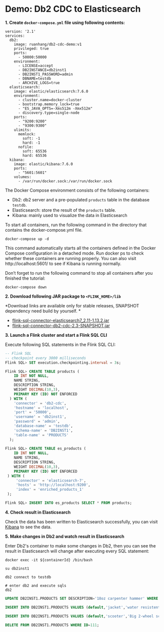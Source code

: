 # Demo: Db2 CDC to Elasticsearch

**1. Create `docker-compose.yml` file using following contents:**

```
version: '2.1'
services:
  db2:
    image: ruanhang/db2-cdc-demo:v1
    privileged: true
    ports:
      - 50000:50000
    environment: 
      - LICENSE=accept
      - DB2INSTANCE=db2inst1
      - DB2INST1_PASSWORD=admin
      - DBNAME=testdb    
      - ARCHIVE_LOGS=true
  elasticsearch:
    image: elastic/elasticsearch:7.6.0
    environment:
      - cluster.name=docker-cluster
      - bootstrap.memory_lock=true
      - "ES_JAVA_OPTS=-Xms512m -Xmx512m"
      - discovery.type=single-node
    ports:
      - "9200:9200"
      - "9300:9300"
    ulimits:
      memlock:
        soft: -1
        hard: -1
      nofile:
        soft: 65536
        hard: 65536
  kibana:
    image: elastic/kibana:7.6.0
    ports:
      - "5601:5601"
    volumes:
      - /var/run/docker.sock:/var/run/docker.sock
```
The Docker Compose environment consists of the following containers:
- Db2: db2 server and a pre-populated `products` table in the database `testdb`.
- Elasticsearch: store the result of the `products` table.
- Kibana: mainly used to visualize the data in Elasticsearch

To start all containers, run the following command in the directory that contains the docker-compose.yml file.
```shell
docker-compose up -d
```
This command automatically starts all the containers defined in the Docker Compose configuration in a detached mode.
Run docker ps to check whether these containers are running properly. You can also visit http://localhost:5601/ to see if Kibana is running normally.

Don’t forget to run the following command to stop all containers after you finished the tutorial:
```shell
docker-compose down
```

**2. Download following JAR package to `<FLINK_HOME>/lib`**

*Download links are available only for stable releases, SNAPSHOT dependency need build by yourself. *

- [flink-sql-connector-elasticsearch7_2.11-1.13.2.jar](https://repo.maven.apache.org/maven2/org/apache/flink/flink-sql-connector-elasticsearch7_2.11/1.13.2/flink-sql-connector-elasticsearch7_2.11-1.13.2.jar)
- [flink-sql-connector-db2-cdc-2.3-SNAPSHOT.jar](https://repo1.maven.org/maven2/com/ververica/flink-sql-connector-db2-cdc/2.3-SNAPSHOT/flink-sql-connector-db2-cdc-2.3-SNAPSHOT.jar)

**3. Launch a Flink cluster and start a Flink SQL CLI**

Execute following SQL statements in the Flink SQL CLI:

```sql
-- Flink SQL
-- checkpoint every 3000 milliseconds                       
Flink SQL> SET execution.checkpointing.interval = 3s;

Flink SQL> CREATE TABLE products (
    ID INT NOT NULL,
    NAME STRING,
    DESCRIPTION STRING,
    WEIGHT DECIMAL(10,3),
    PRIMARY KEY (ID) NOT ENFORCED
  ) WITH (
    'connector' = 'db2-cdc',
    'hostname' = 'localhost',
    'port' = '50000',
    'username' = 'db2inst1',
    'password' = 'admin',
    'database-name' = 'testdb',
    'schema-name' = 'DB2INST1',  
    'table-name' = 'PRODUCTS'
  );
  
Flink SQL> CREATE TABLE es_products (
    ID INT NOT NULL,
    NAME STRING,
    DESCRIPTION STRING,
    WEIGHT DECIMAL(10,3),
    PRIMARY KEY (ID) NOT ENFORCED
 ) WITH (
     'connector' = 'elasticsearch-7',
     'hosts' = 'http://localhost:9200',
     'index' = 'enriched_products_1'
 );

Flink SQL> INSERT INTO es_products SELECT * FROM products;
```

**4. Check result in Elasticsearch**

Check the data has been written to Elasticsearch successfully, you can visit [Kibana](http://localhost:5601/) to see the data.

**5. Make changes in Db2 and watch result in Elasticsearch**

Enter Db2's container to make some changes in Db2, then you can see the result in Elasticsearch will change after 
executing every SQL statement:
```shell
docker exec -it ${containerId} /bin/bash

su db2inst1

db2 connect to testdb

# enter db2 and execute sqls
db2
```

```sql
UPDATE DB2INST1.PRODUCTS SET DESCRIPTION='18oz carpenter hammer' WHERE ID=106;

INSERT INTO DB2INST1.PRODUCTS VALUES (default,'jacket','water resistent white wind breaker',0.2);

INSERT INTO DB2INST1.PRODUCTS VALUES (default,'scooter','Big 2-wheel scooter ',5.18);

DELETE FROM DB2INST1.PRODUCTS WHERE ID=111;
```